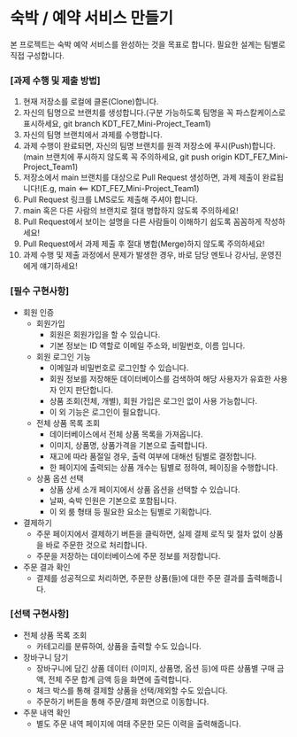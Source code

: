 # **숙박 / 예약 서비스 만들기**

본 프로젝트는 숙박 예약 서비스를 완성하는 것을 목표로 합니다.
필요한 설계는 팀별로 직접 구성합니다.

### **[과제 수행 및 제출 방법]**

1. 현재 저장소를 로컬에 클론(Clone)합니다.
2. 자신의 팀명으로 브랜치를 생성합니다.(구분 가능하도록 팀명을 꼭 파스칼케이스로 표시하세요, git branch  KDT_FE7_Mini-Project_Team1)
3. 자신의 팀명 브랜치에서 과제를 수행합니다.
4. 과제 수행이 완료되면, 자신의 팀명 브랜치를 원격 저장소에 푸시(Push)합니다.(main 브랜치에 푸시하지 않도록 꼭 주의하세요, git push origin KDT_FE7_Mini-Project_Team1)
5. 저장소에서 main 브랜치를 대상으로 Pull Request 생성하면, 과제 제출이 완료됩니다!(E.g, main <== KDT_FE7_Mini-Project_Team1)
6. Pull Request 링크를 LMS로도 제출해 주셔야 합니다.
7. main 혹은 다른 사람의 브랜치로 절대 병합하지 않도록 주의하세요!
8. Pull Request에서 보이는 설명을 다른 사람들이 이해하기 쉽도록 꼼꼼하게 작성하세요!
9. Pull Request에서 과제 제출 후 절대 병합(Merge)하지 않도록 주의하세요!
10. 과제 수행 및 제출 과정에서 문제가 발생한 경우, 바로 담당 멘토나 강사님, 운영진에게 얘기하세요!

### **[필수 구현사항]**
- 회원 인증
    - 회원가입
        - 회원은 회원가입을 할 수 있습니다.
        - 기본 정보는 ID 역할로 이메일 주소와, 비밀번호, 이름 입니다.
    - 회원 로그인 기능
        - 이메일과 비밀번호로 로그인할 수 있습니다.
        - 회원 정보를 저장해둔 데이터베이스를 검색하여 해당 사용자가 유효한 사용자 인지 판단합니다.
        - 상품 조회(전체, 개별), 회원 가입은 로그인 없이 사용 가능합니다.
        - 이 외 기능은 로그인이 필요합니다.
    - 전체 상품 목록 조회
        - 데이터베이스에서 전체 상품 목록을 가져옵니다.
        - 이미지, 상품명, 상품가격을 기본으로 출력합니다.
        - 재고에 따라 품절일 경우, 출력 여부에 대해선 팀별로 결정합니다.
        - 한 페이지에 출력되는 상품 개수는 팀별로 정하여, 페이징을 수행합니다.
    - 상품 옵션 선택
      - 상품 상세 소개 페이지에서 상품 옵션을 선택할 수 있습니다.
      - 날짜, 숙박 인원은 기본으로 포함됩니다.
      - 이 외 룸 형태 등 필요한 요소는 팀별로 기획합니다.
- 결제하기
  - 주문 페이지에서 결제하기 버튼을 클릭하면, 실제 결제 로직 및 절차 없이 상품을 바로 주문한 것으로 처리합니다.
  - 주문을 저장하는 데이터베이스에 주문 정보를 저장합니다.
- 주문 결과 확인
  - 결제를 성공적으로 처리하면, 주문한 상품(들)에 대한 주문 결과를 출력해줍니다. 
 
### **[선택 구현사항]**
- 전체 상품 목록 조회
  - 카테고리를 분류하여, 상품을 출력할 수도 있습니다.
- 장바구니 담기
  - 장바구니에 담긴 상품 데이터 (이미지, 상품명, 옵션 등)에 따른 상품별 구매 금액, 전체 주문 합계 금액 등을 화면에 출력합니다.
  - 체크 박스를 통해 결제할 상품을 선택/제외할 수도 있습니다.
  - 주문하기 버튼을 통해 주문/결제 화면으로 이동합니다.
- 주문 내역 확인
  - 별도 주문 내역 페이지에 여태 주문한 모든 이력을 출력해줍니다.

